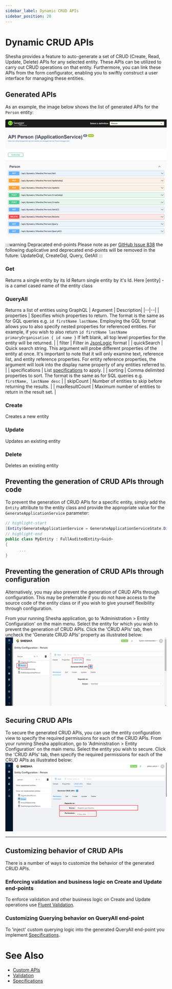 ```yaml
---
sidebar_label: Dynamic CRUD APIs
sidebar_position: 20
---
```


# Dynamic CRUD APIs

Shesha provides a feature to auto-generate a set of CRUD (Create, Read, Update, Delete) APIs for any selected entity. These APIs can be utilized to carry out CRUD operations on that entity. Furthermore, you can link these APIs from the form configurator, enabling you to swiftly construct a user interface for managing these entities.

## Generated APIs

As an example, the image below shows the list of generated APIs for the `Person` entity:

![Image](./images/crud-apis-swagger.jpg)

:::warning Depracated end-points
Please note as per [GitHub Issue 838](https://github.com/shesha-io/shesha-framework/issues/838) the following duplicative and deprecated end-points will be removed in the future: UpdateGql, CreateGql, Query, GetAll
:::

### Get
Returns a single entity by its Id
Return single entity by it's Id. Here [entity] - is a camel cased name of the entity class

### QueryAll
Returns a list of entities using GraphQL
| Argument |  Description|
|--|--|
| properties | Specifies which properties to return. The format is the same as for GQL queries e.g. `id firstName lastName`. Employing the GQL format allows you to also specify nested properties for referenced entities. For example, if you wish to also return `id firstName lastName primaryOrganisation { id name }` If left blank, all top level properties for the entity will be returned. |
| filter | Filter in [JsonLogic](https://jsonlogic.com/) format |
| quickSearch | Quick search string. This argument will probe different properties of the entity at once. It's important to note that it will only examine text, reference list, and entity reference properties. For entity reference properties, the argument will look into the display name property of any entities referred to. |
| specifications | List [specifications](/docs/fundamentals/specifications.md) to apply. |
| sorting | Comma delimited properties to sort. The format is the same as for SQL queries e.g. `firstName, lastName desc` |
| skipCount | Number of entities to skip before returning the results. |
| maxResultCount | Maximum number of entities to return in the result set. |

### Create
Creates a new entity

### Update
Updates an existing entity

### Delete
Deletes an existing entity

## Preventing the generation of CRUD APIs through code

To prevent the generation of CRUD APIs for a specific entity, simply add the `Entity` attribute to the entity class and provide the appropriate value for the  `GenerateApplicationService` parameter:
```csharp
// highlight-start
[Entity(GenerateApplicationService = GenerateApplicationServiceState.DisableGenerateApplicationService)]
// highlight-end
public class MyEntity : FullAuditedEntity<Guid>
{
      ...
}
```
## Preventing the generation of CRUD APIs through configuration
Alternatively, you may also prevent the generation of CRUD APIs through configuration. This may be preferrable if you do not have access to the source code of the entity class or if you wish to give yourself flexibility through configuration.

From your running Shesha application, go to 'Administration > Entity Configuration' on the main menu. Select the entity for which you wish to prevent the generation of CRUD APIs. Click the 'CRUD APIs' tab, then uncheck the 'Generate CRUD APIs' property as illustrated below:
![Image](./images/crud-apis-entityconfigurator-generate.jpg)

## Securing CRUD APIs
To secure the generated CRUD APIs, you can use the entity configuration view to specify the required permissions for each of the CRUD APIs.
From your running Shesha application, go to 'Administration > Entity Configuration' on the main menu. Select the entity you wish to secure. Click the 'CRUD APIs' tab, then specify the required permissions for each of the CRUD APIs as illustrated below:
![Image](./images/crud-apis-entityconfigurator-permissions.jpg)

---
## Customizing behavior of CRUD APIs
There is a number of ways to customize the behavior of the generated CRUD APIs.

### Enforcing validation and business logic on Create and Update end-points
To enforce validation and other business logic on Create and Update operations use [Fluent Validation](/docs/fundamentals/validation#applying-validation-on-auto-generated-crud-apis).

### Customizing Querying behavior on QueryAll end-point
To 'inject' custom querying logic into the generated QueryAll end-point you implement [Specifications](/docs/fundamentals/specifications).

[//]: # (### Customizing Quick Search behavior)

[//]: # (To customize the Quick Search behvior you can implement ??? need to describe way to utilise a custom IQuickSearcher.)

# See Also
- [Custom APIs](/docs/back-end-basics/custom-apis)
- [Validation](/docs/fundamentals/validation)
- [Specifications](/docs/fundamentals/specifications)